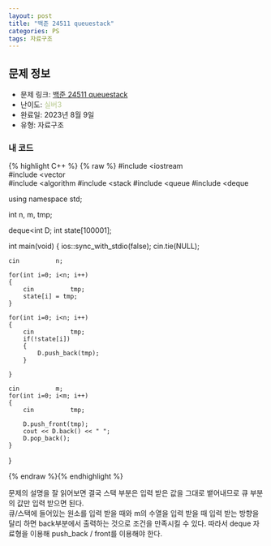```yaml
---
layout: post
title: "백준 24511 queuestack"
categories: PS
tags: 자료구조
---
```


## 문제 정보
- 문제 링크: [백준 24511 queuestack](https://www.acmicpc.net/problem/24511)
- 난이도: <span style="color:#B5C78A">실버3</span>
- 완료일: 2023년 8월 9일
- 유형: 자료구조

### 내 코드

{% highlight C++ %} {% raw %}
#include <iostream	
#include <vector	
#include <algorithm	
#include <stack	
#include <queue	
#include <deque	

using namespace std;

int n, m, tmp;

deque<int	 D;
int state[100001];

int main(void)
{
	ios::sync_with_stdio(false); cin.tie(NULL);
	
	cin 		 n;	
	
	for(int i=0; i<n; i++)
	{
		cin 		 tmp;
		state[i] = tmp;
	}
	
	for(int i=0; i<n; i++)
	{
		cin 		 tmp;
		if(!state[i])
		{
			D.push_back(tmp);
		}
			
	}
	
	cin 		 m;
	for(int i=0; i<m; i++)
	{
		cin 		 tmp;
			
		D.push_front(tmp);
		cout << D.back() << " ";
		D.pop_back();
	}
}

{% endraw %}{% endhighlight %}

문제의 설명을 잘 읽어보면 결국 스택 부분은 입력 받은 값을 그대로 뱉어내므로 큐 부분의 값만 입력 받으면 된다.  
큐/스택에 들어있는 원소를 입력 받을 때와 m의 수열을 입력 받을 때 입력 받는 방향을 달리 하면 back부분에서 출력하는 것으로 조건을 만족시킬 수 있다. 따라서 deque 자료형을 이용해 push_back / front를 이용해야 한다.  

